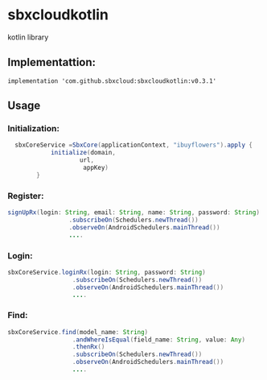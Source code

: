 # sbxcloudkotlin
kotlin library

## Implementattion:
    implementation 'com.github.sbxcloud:sbxcloudkotlin:v0.3.1'
    
## Usage

### Initialization:
```java
  sbxCoreService =SbxCore(applicationContext, "ibuyflowers").apply {
            initialize(domain,
                    url,
                     appKey)
        }
 ```
 ### Register:
   ```java
signUpRx(login: String, email: String, name: String, password: String)
                    .subscribeOn(Schedulers.newThread())
                    .observeOn(AndroidSchedulers.mainThread())
                    ....
   ```
  ### Login:
  ```java
 sbxCoreService.loginRx(login: String, password: String)
                    .subscribeOn(Schedulers.newThread())
                    .observeOn(AndroidSchedulers.mainThread())
                    ....
   ```
  ### Find:
  ```java
 sbxCoreService.find(model_name: String)
                    .andWhereIsEqual(field_name: String, value: Any)
                    .thenRx()
                    .subscribeOn(Schedulers.newThread())
                    .observeOn(AndroidSchedulers.mainThread())
                    ....
   ```
